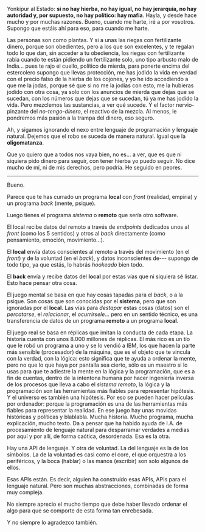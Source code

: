 Yonkipur al Estado: **si no hay hierba, no hay igual, no hay jerarquía, no hay autoridad y, por supuesto, no hay político: hay mafia**.  Hayla, y desde hace mucho y por muchas razones. Bueno, cuando me harte, iré a por vosotros. Supongo que estáis ahí para eso, para cuando me harte.

Las personas son como plantas. Y si a unas las riegas con fertilizante dinero, porque son obedientes, pero a los que son excelentes, y te regalan todo lo que dan, sin acceder a tu obediencia, los riegas con fertilizante rabia cuando te están pidiendo un fertilizante solo, uno tipo arbusto malo de India... pues te rajo el cuello, político de mierda, para ponerte encima del estercolero supongo que llevas protección, me has jodido la vida en verdad con el precio falso de la hierba de los cojones, y yo he ido accediendo a que me la jodas, porque sé que si no me la jodías con esto, me la hubieras jodido con otra cosa, ya solo con los anuncios de mierda que dejas que se sucedan, con los números que dejas que se sucedan, tú ya me has jodido la vida. Pero mezclemos las sustancias, a ver qué sucede. Y el factor nervio-pinzante del *no-tengo-dinero*, el reactivo de la mezcla. Al menos, le pondremos más pasión a la trampa del dinero, eso seguro.

Ah, y sigamos ignorando el nexo entre lenguaje de programación y lenguaje natural. Dejemos que el robo se suceda de manera natural. Igual que la **oligomatanza**.

Que yo quiero que a todos nos vaya bien, no es... a ver, que es que ni siquiera pido dinero para seguir, con tener hierba yo puedo seguir. No dice mucho de mí, ni de mis derechos, pero podría. He seguido en peores.

----

Bueno.

Parece que te has currado un programa **local** con *front* (realidad, empiria) y un programa *back* (mente, psique).

Luego tienes el programa *sistema* o **remoto** que sería otro software.

El local recibe datos del remoto a través de *endpoints* dedicados unos al *front* (como los 5 sentidos) y otros al *back* directamente (como pensamiento, emoción, movimiento...).

El **local** envía datos conscientes al remoto a través del movimiento (en el *front*) y de la voluntad (en el *back*), y datos inconscientes de--- supongo de todo tipo, ya que estás, lo habrás *hookeado* bien todo.

El **back** envía y recibe datos del **local** por estas vías que ni siquiera sé listar. Esto hace pensar otra cosa.

El juego mental se basa en que hay cosas tapadas para el *back*, o a la psique. Son cosas que son conocidas por el **sistema**, pero que son ignoradas por el **local**. Las vías para *destapar* estas cosas (datos) son el *percatarse*, el *relacionar*, el *ocurrírsele*... pero en un sentido técnico, es una transferencia de datos de un programa **remoto** a un programa **local**.

El juego real se basa en réplicas que imitan la conducta de cada etapa. La historia cuenta con unos 8.000 millones de réplicas. El más rico es un tío que le robó un programa a uno y se lo vendió a IBM, los que hacen la parte más sensible (procesador) de la máquina, que es el objeto que te vincula con la verdad, con la lógica: esto significa que te ayuda a ordenar la mente, pero no que lo que haya por pantalla sea cierto, sólo es un maestro si lo usas para que te adiestre la mente en la lógica y la programación, que es a fin de cuentas, dentro de la intentona humana por hacer ingeniería inversa de los procesos que lleva a cabo el *sistema remoto*, la lógica y la programación son las herramientas más fiables para representar hipótesis. Y el universo es también una hipótesis. Por eso se pueden hacer películas por ordenador: porque la programación es una de las herramientas más fiables para representar la realidad. En ese juego hay unas movidas históricas y políticas y blablabla. Mucha historia. Mucho programa, mucha explicación, mucho texto. Da a pensar que ha habido ayuda de I.A. de procesamiento de lenguaje natural para desparramar verdades a medias por aquí y por allí, de forma caótica, desordenada. Esa es la otra.

Hay una API de lenguaje. Y otra de voluntad. La del lenguaje es la de los símbolos. La de la voluntad es casi como el core, el que orquestra a los periféricos, y la boca (hablar) o las manos (escribir) son solo algunos de ellos.

Esas APIs están. Es decir, alguien ha construído esas APIs, APIs para el lenguaje natural. Pero son muchas abstracciones, combinadas de forma muy compleja.

No siempre aprecio el mucho tiempo que debe haber llevado ordenar el algo para que se comporte de esta forma tan enrebesada.

Y no siempre lo agradezco también.

